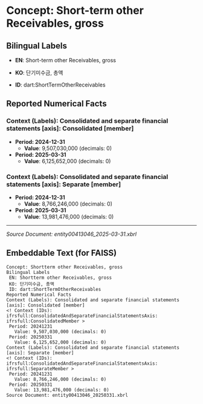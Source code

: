 # Concept: Short-term other Receivables, gross

## Bilingual Labels
- **EN**: Short-term other Receivables, gross
- **KO**: 단기미수금, 총액

- **ID**: dart:ShortTermOtherReceivables

## Reported Numerical Facts

### **Context (Labels): Consolidated and separate financial statements [axis]: Consolidated [member]**
<!-- Context (IDs): ifrs-full:ConsolidatedAndSeparateFinancialStatementsAxis: ifrs-full:ConsolidatedMember -->
- **Period: 2024-12-31**
  - **Value**: 9,507,030,000 (decimals: 0)
- **Period: 2025-03-31**
  - **Value**: 6,125,652,000 (decimals: 0)

### **Context (Labels): Consolidated and separate financial statements [axis]: Separate [member]**
<!-- Context (IDs): ifrs-full:ConsolidatedAndSeparateFinancialStatementsAxis: ifrs-full:SeparateMember -->
- **Period: 2024-12-31**
  - **Value**: 8,766,246,000 (decimals: 0)
- **Period: 2025-03-31**
  - **Value**: 13,981,476,000 (decimals: 0)

---
*Source Document: entity00413046_2025-03-31.xbrl*
## Embeddable Text (for FAISS)
```text
Concept: Shortterm other Receivables, gross
Bilingual Labels
 EN: Shortterm other Receivables, gross
 KO: 단기미수금, 총액
 ID: dart:ShortTermOtherReceivables
Reported Numerical Facts
Context (Labels): Consolidated and separate financial statements [axis]: Consolidated [member]
<! Context (IDs): ifrsfull:ConsolidatedAndSeparateFinancialStatementsAxis: ifrsfull:ConsolidatedMember >
 Period: 20241231
   Value: 9,507,030,000 (decimals: 0)
 Period: 20250331
   Value: 6,125,652,000 (decimals: 0)
Context (Labels): Consolidated and separate financial statements [axis]: Separate [member]
<! Context (IDs): ifrsfull:ConsolidatedAndSeparateFinancialStatementsAxis: ifrsfull:SeparateMember >
 Period: 20241231
   Value: 8,766,246,000 (decimals: 0)
 Period: 20250331
   Value: 13,981,476,000 (decimals: 0)
Source Document: entity00413046_20250331.xbrl
```